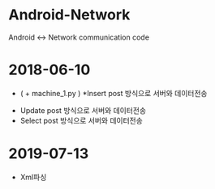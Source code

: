 # Android-Network
Android <-> Network communication code

# 2018-06-10
- ( + machine_1.py ) 
*Insert
post 방식으로 서버와 데이터전송
* Update
post 방식으로 서버와 데이터전송
* Select 
post 방식으로 서버와 데이터전송

# 2019-07-13
* Xml파싱

